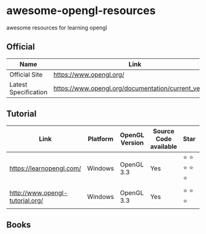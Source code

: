 # awesome-opengl-resources
awesome resources for learning opengl 

## Official 
|  Name   | Link  | 
|--------|--------|
|Official Site |  https://www.opengl.org/  |
|Latest Specification | https://www.opengl.org/documentation/current_version/| 

## Tutorial 

| Link   | Platform | OpenGL Version| Source Code available  |    Star   | My comment| 
| ------------- | ------------- |------------------|  ---------| --------|------------| 
| https://learnopengl.com/  | Windows  |OpenGL 3.3     |    Yes      |:star: :star: :star: :star: :star: |Best OpenGL Tutorial  |
| http://www.opengl-tutorial.org/ | Windows |OpenGL 3.3| Yes    | :star: :star: :star:           |              | 

## Books 



